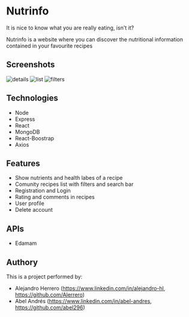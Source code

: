 # Nutrinfo
It is nice to know what you are really eating, isn't it? 

Nutrinfo is a website where you can discover the nutritional information contained in your favourite recipes

## Screenshots
![details](https://res.cloudinary.com/abel-av/image/upload/v1618498026/nutrinfo/nutrinfo_details6_hsdreg.png)
![list](https://res.cloudinary.com/abel-av/image/upload/v1616114243/nutrinfo/nutrinfo_list3_e7rc7l.png)
![filters](https://res.cloudinary.com/abel-av/image/upload/v1616110391/nutrinfo/nutrinfo_filters_mcao9s.png)


## Technologies
* Node
* Express
* React
* MongoDB
* React-Boostrap
* Axios

## Features
* Show nutrients and health labes of a recipe
* Comunity recipes list with filters and search bar
* Registration and Login
* Rating and comments in recipes
* User profile
* Delete account

## APIs
* Edamam

## Authory
This is a project performed by:
* Alejandro Herrero (https://www.linkedin.com/in/alejandro-hl, https://github.com/Alerrero)
* Abel Andrés (https://www.linkedin.com/in/abel-andres, https://github.com/abel296)


